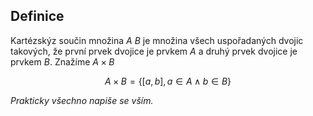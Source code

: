 ## Definice
Kartézskýz součin množina $A$ $B$ je množina všech uspořadaných dvojic takových, že první prvek dvojice je prvkem $A$ a druhý prvek dvojice je prvkem $B$. Znažíme $A \times B$

$$A \times B = \{ [a,b], a \in A \land b \in B \}$$

*Prakticky všechno napiše se vším.*

